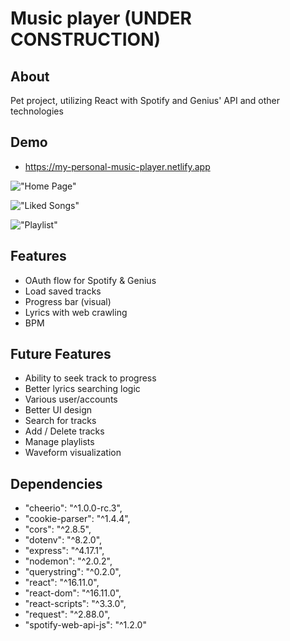 # Music player (UNDER CONSTRUCTION)

## About

Pet project, utilizing React with Spotify and Genius' API and other technologies

## Demo

- https://my-personal-music-player.netlify.app

!["Home Page"](https://github.com/hollowic/music-player/blob/master/ss/Screen%20Shot%202020-05-14%20at%2012.35.06%20AM.png?raw=true)

!["Liked Songs"](https://github.com/hollowic/music-player/blob/master/ss/Screen%20Shot%202020-05-14%20at%2012.34.30%20AM.png?raw=true)

!["Playlist"](https://github.com/hollowic/music-player/blob/master/ss/Screen%20Shot%202020-05-14%20at%2012.35.06%20AM.png?raw=true)

## Features

- OAuth flow for Spotify & Genius
- Load saved tracks
- Progress bar (visual)
- Lyrics with web crawling
- BPM

## Future Features

- Ability to seek track to progress
- Better lyrics searching logic
- Various user/accounts
- Better UI design
- Search for tracks
- Add / Delete tracks
- Manage playlists
- Waveform visualization

## Dependencies

- "cheerio": "^1.0.0-rc.3",
- "cookie-parser": "^1.4.4",
- "cors": "^2.8.5",
- "dotenv": "^8.2.0",
- "express": "^4.17.1",
- "nodemon": "^2.0.2",
- "querystring": "^0.2.0",
- "react": "^16.11.0",
- "react-dom": "^16.11.0",
- "react-scripts": "^3.3.0",
- "request": "^2.88.0",
- "spotify-web-api-js": "^1.2.0"
